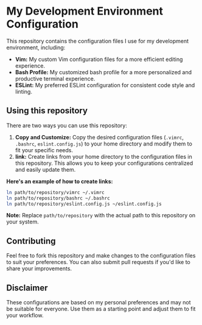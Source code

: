 # My Development Environment Configuration

This repository contains the configuration files I use for my development environment, including:

* **Vim:** My custom Vim configuration files for a more efficient editing experience.
* **Bash Profile:** My customized bash profile for a more personalized and productive terminal experience.
* **ESLint:** My preferred ESLint configuration for consistent code style and linting.

## Using this repository

There are two ways you can use this repository:

1. **Copy and Customize:** Copy the desired configuration files (`.vimrc`, `.bashrc`, `eslint.config.js`) to your home directory and modify them to fit your specific needs.
2. **link:** Create links from your home directory to the configuration files in this repository. This allows you to keep your configurations centralized and easily update them.

**Here's an example of how to create links:**

```bash
ln path/to/repository/vimrc ~/.vimrc
ln path/to/repository/bashrc ~/.bashrc
ln path/to/repository/eslint.config.js ~/eslint.config.js
```

**Note:** Replace `path/to/repository` with the actual path to this repository on your system.

## Contributing

Feel free to fork this repository and make changes to the configuration files to suit your preferences. You can also submit pull requests if you'd like to share your improvements.

## Disclaimer

These configurations are based on my personal preferences and may not be suitable for everyone. Use them as a starting point and adjust them to fit your workflow.
